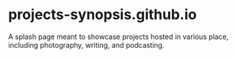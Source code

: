 # projects-synopsis.github.io
A splash page meant to showcase projects hosted in various place, including photography, writing, and podcasting.
